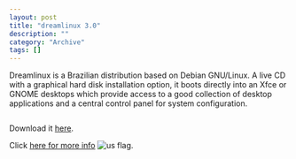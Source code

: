 ```yaml
--- 
layout: post 
title: "dreamlinux 3.0"
description: ""
category: "Archive"
tags: []
---  
```

<p>Dreamlinux is a Brazilian distribution based on Debian GNU/Linux. A live CD with a graphical hard disk installation option, it boots directly into an Xfce or GNOME desktops which provide access to a good collection of desktop applications and a central control panel for system configuration.</p>
<img src="/images/blog/Dreamlinux.jpg" alt="" class="reflect rheight22"/>
 <p>Download it <a href="http://www.dreamlinux.com.br/download.html">here</a>.</p> <p>Click <a href="http://www.dreamlinux.com.br/">here for more info</a> <img src="http://cdn.umedia.no/img/flag/us.png" alt="us flag"/>.</p>